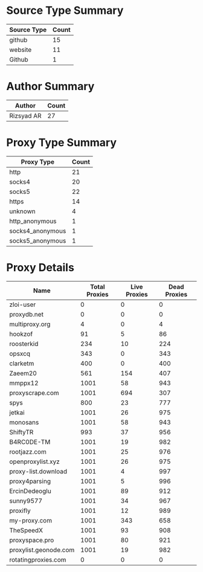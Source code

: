 # Source Type Summary

| Source Type | Count |
|-------------|-------|
| github | 15 |
| website | 11 |
| Github | 1 |


# Author Summary

| Author | Count |
|--------|-------|
| Rizsyad AR | 27 |


# Proxy Type Summary

| Proxy Type | Count |
|------------|-------|
| http | 21 |
| socks4 | 20 |
| socks5 | 22 |
| https | 14 |
| unknown | 4 |
| http_anonymous | 1 |
| socks4_anonymous | 1 |
| socks5_anonymous | 1 |


# Proxy Details

| Name | Total Proxies | Live Proxies | Dead Proxies |
|------|---------------|--------------|---------------|
| zloi-user | 0 | 0 | 0 |
| proxydb.net | 0 | 0 | 0 |
| multiproxy.org | 4 | 0 | 4 |
| hookzof | 91 | 5 | 86 |
| roosterkid | 234 | 10 | 224 |
| opsxcq | 343 | 0 | 343 |
| clarketm | 400 | 0 | 400 |
| Zaeem20 | 561 | 154 | 407 |
| mmppx12 | 1001 | 58 | 943 |
| proxyscrape.com | 1001 | 694 | 307 |
| spys | 800 | 23 | 777 |
| jetkai | 1001 | 26 | 975 |
| monosans | 1001 | 58 | 943 |
| ShiftyTR | 993 | 37 | 956 |
| B4RC0DE-TM | 1001 | 19 | 982 |
| rootjazz.com | 1001 | 25 | 976 |
| openproxylist.xyz | 1001 | 26 | 975 |
| proxy-list.download | 1001 | 4 | 997 |
| proxy4parsing | 1001 | 5 | 996 |
| ErcinDedeoglu | 1001 | 89 | 912 |
| sunny9577 | 1001 | 34 | 967 |
| proxifly | 1001 | 12 | 989 |
| my-proxy.com | 1001 | 343 | 658 |
| TheSpeedX | 1001 | 93 | 908 |
| proxyspace.pro | 1001 | 80 | 921 |
| proxylist.geonode.com | 1001 | 19 | 982 |
| rotatingproxies.com | 0 | 0 | 0 |

